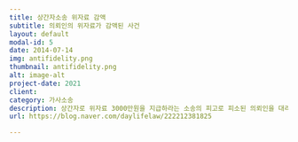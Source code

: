 ```yaml
---
title: 상간자소송 위자료 감액
subtitle: 의뢰인의 위자료가 감액된 사건
layout: default
modal-id: 5
date: 2014-07-14
img: antifidelity.png
thumbnail: antifidelity.png
alt: image-alt
project-date: 2021
client:
category: 가사소송
description: 상간자로 위자료 3000만원을 지급하라는 소송의 피고로 피소된 의뢰인을 대리하여 지급액을 1000만원으로 감액하여 신속하게 처리한 사안입니다.
url: https://blog.naver.com/daylifelaw/222212381825

---
```

